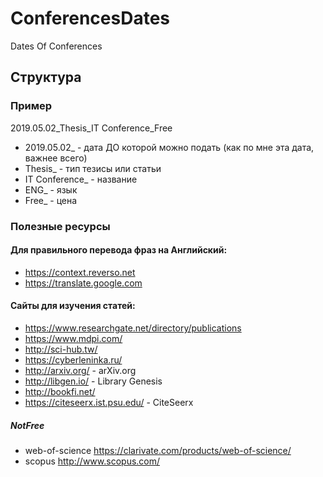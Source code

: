 # ConferencesDates
Dates Of Conferences

## Структура

### Пример
2019.05.02_Thesis_IT Conference_Free

* 2019.05.02_ - дата ДО которой можно подать (как по мне эта дата, важнее всего)
* Thesis_ - тип тезисы или статьи
* IT Conference_ - название
* ENG_ - язык
* Free_ - цена

### Полезные ресурсы
#### Для правильного перевода фраз на Английский:
* https://context.reverso.net
* https://translate.google.com
#### Сайты для изучения статей:
* https://www.researchgate.net/directory/publications
* https://www.mdpi.com/
* http://sci-hub.tw/
* https://cyberleninka.ru/
* http://arxiv.org/ - arXiv.org
* http://libgen.io/ - Library Genesis
* http://bookfi.net/
* https://citeseerx.ist.psu.edu/ - CiteSeerx

##### NotFree
* web-of-science https://clarivate.com/products/web-of-science/
* scopus http://www.scopus.com/
